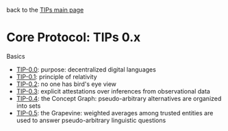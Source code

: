 back to the [TIPs main page](..)

Core Protocol: TIPs 0.x
=====

Basics
- [TIP-0.0](purpose.md): purpose: decentralized digital languages
- [TIP-0.1](principleOfRelativity.md): principle of relativity
- [TIP-0.2](noGlobalView.md): no one has bird's eye view
- [TIP-0.3](explicitAttestations.md): explicit attestations over inferences from observational data
- [TIP-0.4](conceptGraph.md): the Concept Graph: pseudo-arbitrary alternatives are organized into sets
- [TIP-0.5](grapevine.md): the Grapevine: weighted averages among trusted entities are used to answer pseudo-arbitrary linguistic questions

